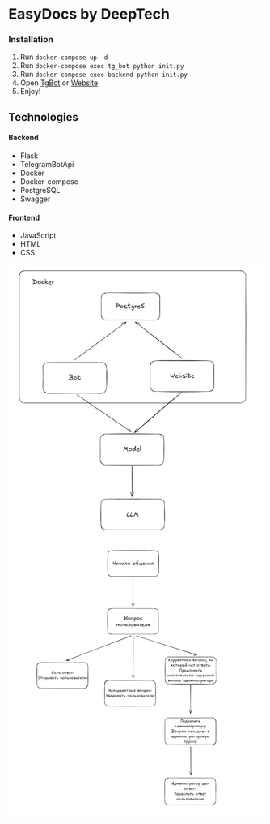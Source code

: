 # EasyDocs by DeepTech

### Installation

1. Run `docker-compose up -d`
2. Run `docker-compose exec tg_bot python init.py`
3. Run `docker-compose exec backend python init.py`
4. Open [TgBot](https://t.me/EasyDocsDeepTech_bot) or [Website](localhost)
5. Enjoy!


## Technologies

#### Backend

- Flask
- TelegramBotApi
- Docker
- Docker-compose
- PostgreSQL
- Swagger

#### Frontend

- JavaScript
- HTML
- CSS

![Структура проекта](/assets/image2.jpg "Структура проекта")
![Пользовательские сценарии при обращении к боту](/assets/image1.jpg "Пользовательские сценарии")

